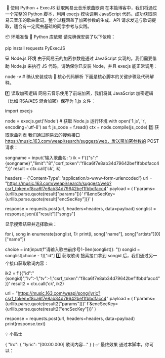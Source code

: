 ​
🎵 使用 Python + ExecJS 获取网易云音乐歌曲歌词
在本篇博客中，我们将通过一个完整的 Python 脚本，利用 execjs 模块调用 JavaScript 代码，成功获取网易云音乐的歌曲歌词。整个过程涵盖了加密参数的生成、API 请求发送与歌词提取，适合有一定爬虫基础的同学参考与实践。

📦 环境准备
🐍 Python 库依赖
请先确保安装了以下依赖：

pip install requests PyExecJS

💻 Node.js 环境
由于网易云的加密参数是通过 JavaScript 实现的，我们需要借助 Node.js 来执行 JS 代码。请确保你已安装 Node，并且 execjs 能正常调用：

node -v  # 确认安装成功
📄 核心代码解析
下面是核心脚本的关键步骤及代码解释。

1️⃣ 读取加密逻辑
网易云音乐使用了前端加密，我们将其 JavaScript 加密逻辑（比如 RSA/AES 混合加密）保存为 1.js 文件：

import execjs

node = execjs.get('Node')  # 获取 Node.js 运行环境
with open('1.js', 'r', encoding='utf-8') as f:
    js_code = f.read()
ctx = node.compile(js_code)
2️⃣ 获取歌曲列表
我们通过网易云的搜索接口 https://music.163.com/weapi/search/suggest/web，发送带加密参数的 POST 请求：

songname = input('输入歌曲名: ')
ik = f'{{"s":"{songname}","limit":"8","csrf_token":"f8ca6f7e8ab34d79642bef1fbbdfacc4"}}'
result = ctx.call('ck', ik)

headers = {'Content-Type': 'application/x-www-form-urlencoded'}
url = "https://music.163.com/weapi/search/suggest/web?csrf_token=f8ca6f7e8ab34d79642bef1fbbdfacc4"
payload = (
    f'params={urllib.parse.quote(result["params"])}'
    f'&encSecKey={urllib.parse.quote(result["encSecKey"])}'
)

response = requests.post(url, headers=headers, data=payload)
songlist = response.json()["result"]["songs"]

显示搜索结果并选择歌曲：

for i, song in enumerate(songlist, 1):
    print(i, song["name"], song["artists"][0]["name"])

choice = int(input(f"请输入歌曲前序号1-{len(songlist)}: "))
songid = songlist[choice - 1]["id"]
3️⃣ 获取歌词
搜索接口拿到 songid 后，我们通过另一个接口获取歌词内容：

ik2 = f'{{"id":"{songid}","lv":-1,"tv":-1,"csrf_token":"f8ca6f7e8ab34d79642bef1fbbdfacc4"}}'
result2 = ctx.call('ck', ik2)

url = "https://music.163.com/weapi/song/lyric?csrf_token=f8ca6f7e8ab34d79642bef1fbbdfacc4"
payload = (
    f'params={urllib.parse.quote(result2["params"])}'
    f'&encSecKey={urllib.parse.quote(result2["encSecKey"])}'
)

response = requests.post(url, headers=headers, data=payload)
print(response.text)

💡 小贴士



{
  "lrc": {
    "lyric": "[00:00.000] 歌词内容..."
  }
}
✅ 最终效果
通过本脚本，你可以：




​
